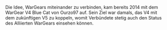 Die Idee, WarGears miteinander zu verbinden, kam bereits 2014 mit dem WarGear V4 Blue Cat von Ourzo97 auf. Sein Ziel war damals, das V4 mit dem zukünftigen V5 zu koppeln, womit Verbündete stetig auch den Status des Alliierten WarGears einsehen können. 
